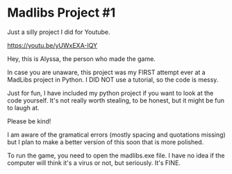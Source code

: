 # Madlibs Project #1 

Just a silly project I did for Youtube. 

https://youtu.be/yUWxEXA-IQY

Hey, this is Alyssa, the person who made the game. 

In case you are unaware, this project was my FIRST attempt ever at a MadLibs project in Python.
I DID NOT use a tutorial, so the code is messy. 

Just for fun, I have included my python project if you want to look at the code yourself. 
It's not really worth stealing, to be honest, but it might be fun to laugh at. 

Please be kind! 

I am aware of the gramatical errors (mostly spacing and quotations missing) but I plan to make a better version of this soon that is more polished. 

To run the game, you need to open the madlibs.exe file. I have no idea if the computer will think it's a virus or not, but seriously. It's FINE.
